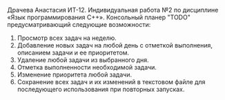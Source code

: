 Драчева Анастасия ИТ-12.
Индивидуальная работа №2 по дисциплине «Язык программирования C++».
Консольный планер "TODO" предусматривающий следующие возможности:
1.	Просмотр всех задач на неделю.
2.	Добавление новых задач на любой день с отметкой выполнения, описанием задачи и ее приоритетом.
3.	Удаление любой задачи из выбранного дня.
4.	Отметка выполненности необходимой задачи.
5.	Изменение приоритета любой задачи.
6.	Сохранение всех задач и их изменений в текстовом файле для последующего использования при повторных запусках.

